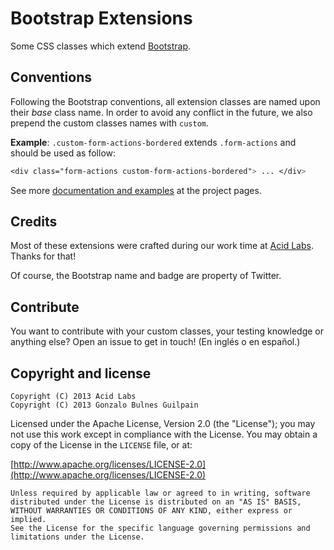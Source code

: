 Bootstrap Extensions
====================

Some CSS classes which extend [Bootstrap][bootstrap].

  [bootstrap]: http://twitter.github.com/bootstrap

Conventions
-----------

Following the Bootstrap conventions, all extension classes are named upon their _base_ class name. In order to avoid any conflict in the future, we also prepend the custom classes names with `custom`.

**Example**: `.custom-form-actions-bordered` extends `.form-actions` and should be used as follow:

```css
<div class="form-actions custom-form-actions-bordered"> ... </div>
```

See more [documentation and examples][pages] at the project pages.

  [pages]: http://gonzalo-bulnes.github.com/bootstrap-extensions

Credits
-------

Most of these extensions were crafted during our work time at [Acid Labs][acidlabs]. Thanks for that!

  [acidlabs]: https://github.com/acidlabs

Of course, the Bootstrap name and badge are property of Twitter.

Contribute
----------

You want to contribute with your custom classes, your testing knowledge or anything else? Open an issue to get in touch! (En inglés o en español.)

Copyright and license
---------------------

    Copyright (C) 2013 Acid Labs
    Copyright (C) 2013 Gonzalo Bulnes Guilpain

Licensed under the Apache License, Version 2.0 (the "License");
you may not use this work except in compliance with the License.
You may obtain a copy of the License in the `LICENSE` file, or at:

  [http://www.apache.org/licenses/LICENSE-2.0](http://www.apache.org/licenses/LICENSE-2.0)

    Unless required by applicable law or agreed to in writing, software
    distributed under the License is distributed on an "AS IS" BASIS,
    WITHOUT WARRANTIES OR CONDITIONS OF ANY KIND, either express or implied.
    See the License for the specific language governing permissions and
    limitations under the License.
